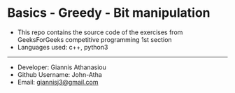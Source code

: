 # Basics - Greedy - Bit manipulation

* This repo contains the source code of the exercises from GeeksForGeeks competitive programming 1st section
* Languages used: c++, python3
- - -
* Developer: Giannis Athanasiou
* Github Username: John-Atha
* Email: giannisj3@gmail.com